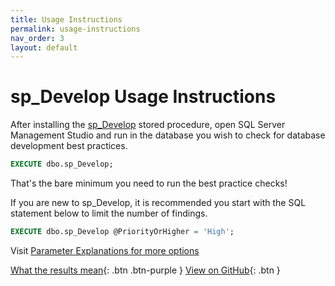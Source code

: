 ```yaml
---
title: Usage Instructions
permalink: usage-instructions
nav_order: 3
layout: default
---
```


# sp_Develop Usage Instructions

After installing the [sp_Develop](https://raw.githubusercontent.com/EmergentSoftware/SQL-Server-Development-Assessment/master/sp_Develop.sql) stored procedure, open SQL Server Management Studio and run in the database you wish to check for database development best practices.

```sql
EXECUTE dbo.sp_Develop;
```

That's the bare minimum you need to run the best practice checks!

If you are new to sp_Develop, it is recommended you start with the SQL statement below to limit the number of findings.

```sql
EXECUTE dbo.sp_Develop @PriorityOrHigher = 'High';
```

Visit [Parameter Explanations for more options](parameter-explanations)

[What the results mean](results-explanations){: .btn .btn-purple }
[View on GitHub](https://github.com/EmergentSoftware/SQL-Server-Development-Assessment){: .btn }
